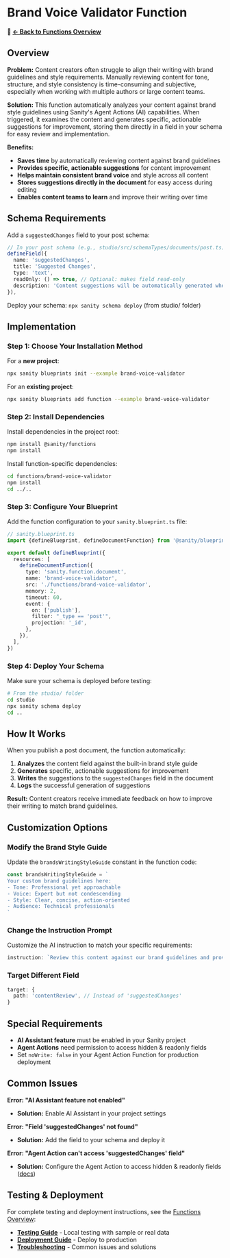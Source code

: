 # Brand Voice Validator Function

**📖 [← Back to Functions Overview](../README.md)**

## Overview

**Problem:** Content creators often struggle to align their writing with brand guidelines and style requirements. Manually reviewing content for tone, structure, and style consistency is time-consuming and subjective, especially when working with multiple authors or large content teams.

**Solution:** This function automatically analyzes your content against brand style guidelines using Sanity's Agent Actions (AI) capabilities. When triggered, it examines the content and generates specific, actionable suggestions for improvement, storing them directly in a field in your schema for easy review and implementation.

**Benefits:**

- **Saves time** by automatically reviewing content against brand guidelines
- **Provides specific, actionable suggestions** for content improvement
- **Helps maintain consistent brand voice** and style across all content
- **Stores suggestions directly in the document** for easy access during editing
- **Enables content teams to learn** and improve their writing over time

## Schema Requirements

Add a `suggestedChanges` field to your post schema:

```typescript
// In your post schema (e.g., studio/src/schemaTypes/documents/post.ts)
defineField({
  name: 'suggestedChanges',
  title: 'Suggested Changes',
  type: 'text',
  readOnly: () => true, // Optional: makes field read-only
  description: 'Content suggestions will be automatically generated when you publish a post',
}),
```

Deploy your schema: `npx sanity schema deploy` (from studio/ folder)

## Implementation

### Step 1: Choose Your Installation Method

For a **new project**:

```bash
npx sanity blueprints init --example brand-voice-validator
```

For an **existing project**:

```bash
npx sanity blueprints add function --example brand-voice-validator
```

### Step 2: Install Dependencies

Install dependencies in the project root:

```bash
npm install @sanity/functions
npm install
```

Install function-specific dependencies:

```bash
cd functions/brand-voice-validator
npm install
cd ../..
```

### Step 3: Configure Your Blueprint

Add the function configuration to your `sanity.blueprint.ts` file:

```ts
// sanity.blueprint.ts
import {defineBlueprint, defineDocumentFunction} from '@sanity/blueprints'

export default defineBlueprint({
  resources: [
    defineDocumentFunction({
      type: 'sanity.function.document',
      name: 'brand-voice-validator',
      src: './functions/brand-voice-validator',
      memory: 2,
      timeout: 60,
      event: {
        on: ['publish'],
        filter: "_type == 'post'",
        projection: '_id',
      },
    }),
  ],
})
```

### Step 4: Deploy Your Schema

Make sure your schema is deployed before testing:

```bash
# From the studio/ folder
cd studio
npx sanity schema deploy
cd ..
```

## How It Works

When you publish a post document, the function automatically:

1. **Analyzes** the content field against the built-in brand style guide
2. **Generates** specific, actionable suggestions for improvement
3. **Writes** the suggestions to the `suggestedChanges` field in the document
4. **Logs** the successful generation of suggestions

**Result:** Content creators receive immediate feedback on how to improve their writing to match brand guidelines.

## Customization Options

### Modify the Brand Style Guide

Update the `brandsWritingStyleGuide` constant in the function code:

```typescript
const brandsWritingStyleGuide = `
Your custom brand guidelines here:
- Tone: Professional yet approachable
- Voice: Expert but not condescending
- Style: Clear, concise, action-oriented
- Audience: Technical professionals
`
```

### Change the Instruction Prompt

Customize the AI instruction to match your specific requirements:

```typescript
instruction: `Review this content against our brand guidelines and provide specific suggestions for improvement focusing on technical accuracy and clarity.`
```

### Target Different Field

```typescript
target: {
  path: 'contentReview', // Instead of 'suggestedChanges'
}
```

## Special Requirements

- **AI Assistant feature** must be enabled in your Sanity project
- **Agent Actions** need permission to access hidden & readonly fields
- Set `noWrite: false` in your Agent Action Function for production deployment

## Common Issues

**Error: "AI Assistant feature not enabled"**

- **Solution:** Enable AI Assistant in your project settings

**Error: "Field 'suggestedChanges' not found"**

- **Solution:** Add the field to your schema and deploy it

**Error: "Agent Action can't access 'suggestedChanges' field"**

- **Solution:** Configure the Agent Action to access hidden & readonly fields ([docs](https://www.sanity.io/docs/agent-actions/agent-action-cheatsheet#e11a6752f9f7))

## Testing & Deployment

For complete testing and deployment instructions, see the [Functions Overview](../README.md):

- **[Testing Guide](../README.md#testing-functions-locally)** - Local testing with sample or real data
- **[Deployment Guide](../README.md#deployment-guide)** - Deploy to production
- **[Troubleshooting](../README.md#troubleshooting)** - Common issues and solutions

